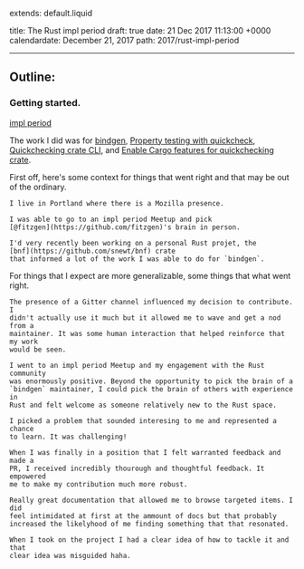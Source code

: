 extends: default.liquid

title: The Rust impl period
draft: true
date: 21 Dec 2017 11:13:00 +0000
calendardate: December 21, 2017
path: 2017/rust-impl-period

---

## Outline:

### Getting started.

[impl period](https://internals.rust-lang.org/t/the-final-impl-period-newsletter/6408)

The work I did was for [bindgen](https://github.com/rust-lang-nursery/rust-bindgen),
[Property testing with quickcheck](https://github.com/rust-lang-nursery/rust-bindgen/pull/1159),
[Quickchecking crate CLI](https://github.com/rust-lang-nursery/rust-bindgen/pull/1177), and
[Enable Cargo features for quickchecking crate](https://github.com/rust-lang-nursery/rust-bindgen/pull/1180).

First off, here's some context for things that went right and that may be out
of the ordinary.

    I live in Portland where there is a Mozilla presence.

    I was able to go to an impl period Meetup and pick 
    [@fitzgen](https://github.com/fitzgen)'s brain in person.

    I'd very recently been working on a personal Rust projet, the
    [bnf](https://github.com/snewt/bnf) crate
    that informed a lot of the work I was able to do for `bindgen`.

For things that I expect are more generalizable, some things that what went
right.

    The presence of a Gitter channel influenced my decision to contribute. I
    didn't actually use it much but it allowed me to wave and get a nod from a 
    maintainer. It was some human interaction that helped reinforce that my work
    would be seen.

    I went to an impl period Meetup and my engagement with the Rust community
    was enormously positive. Beyond the opportunity to pick the brain of a
    `bindgen` maintainer, I could pick the brain of others with experience in
    Rust and felt welcome as someone relatively new to the Rust space.

    I picked a problem that sounded interesing to me and represented a chance
    to learn. It was challenging! 

    When I was finally in a position that I felt warranted feedback and made a
    PR, I received incredibly thourough and thoughtful feedback. It empowered
    me to make my contribution much more robust.

    Really great documentation that allowed me to browse targeted items. I did 
    feel intimidated at first at the ammount of docs but that probably 
    increased the likelyhood of me finding something that that resonated.

    When I took on the project I had a clear idea of how to tackle it and that
    clear idea was misguided haha. 
